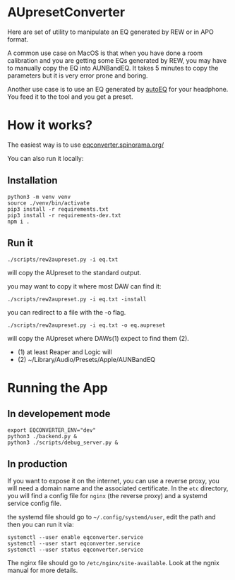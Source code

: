 # AUpresetConverter

Here are set of utility to manipulate an EQ generated by REW or in APO
format.

A common use case on MacOS is that when you have done a room calibration and
you are getting some EQs generated by REW, you may have to manually
copy the EQ into AUNBandEQ. It takes 5 minutes to copy the parameters
but it is very error prone and boring.

Another use case is to use an EQ generated by
[autoEQ](https://github.com/jaakkopasanen/AutoEq/tree/master/results)
for your headphone. You feed it to the tool and you get a preset.

# How it works?

The easiest way is to use <a href="https://eqconverter.spinorama.org/">eqconverter.spinorama.org/</a>

You can also run it locally:

## Installation

```
python3 -m venv venv
source ./venv/bin/activate
pip3 install -r requirements.txt
pip3 install -r requirements-dev.txt
npm i .
```

## Run it

```
./scripts/rew2aupreset.py -i eq.txt
```

will copy the AUpreset to the standard output.

you may want to copy it where most DAW can find it:

```
./scripts/rew2aupreset.py -i eq.txt -install
```

you can redirect to a file with the -o flag.

```
./scripts/rew2aupreset.py -i eq.txt -o eq.aupreset
```

will copy the AUpreset where DAWs(1) expect to find them (2).

- (1) at least Reaper and Logic will
- (2) ~/Library/Audio/Presets/Apple/AUNBandEQ

# Running the App

## In developement mode

```
export EQCONVERTER_ENV="dev"
python3 ./backend.py &
python3 ./scripts/debug_server.py &
```

## In production

If you want to expose it on the internet, you can use a reverse proxy, you will need a domain name and the associated certificate.
In the `etc` directory, you will find a config file for `nginx` (the reverse proxy) and a systemd service config file.

the systemd file should go to `~/.config/systemd/user`, edit the path and then you can run it via:

```
systemctl --user enable eqconverter.service
systemctl --user start eqconverter.service
systemctl --user status eqconverter.service
```

The nginx file should go to `/etc/nginx/site-available`. Look at the ngnix manual for more details.



